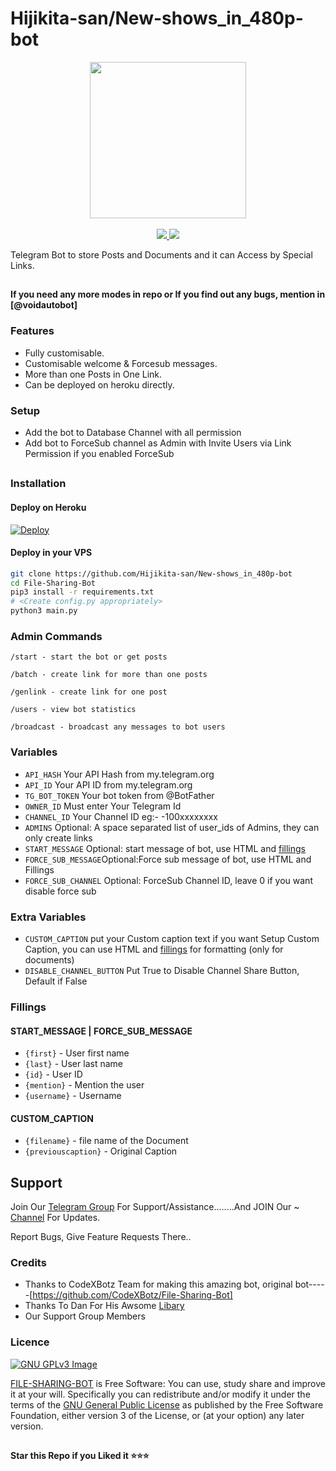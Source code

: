 # Hijikita-san/New-shows_in_480p-bot

<p align="center">
  <a href="https://www.python.org">
    <img src="http://ForTheBadge.com/images/badges/made-with-python.svg" width ="250">
  </a>
  <a href="https://t.me/Hijikita-san">
  </a><br>
  <a href="https://t.me/Hijikita-san">

  </a>
  <a href="https://t.me/voidautobot">

  </a>
  <br>
  <a href="https://github.com/Hijikita-san/New-shows_in_480p-bot">
    <img src="https://img.shields.io/github/stars/Hijikita-san/New-shows_in_480p-bot">
  </a>
  <a href="https://github.com/Hijikita-san/New-shows_in_480p-bot/fork">
    <img src="https://img.shields.io/github/forks/Hijikita-san/New-shows_in_480p-bot?label=Fork&style=social">
  </a>  
</p>


Telegram Bot to store Posts and Documents and it can Access by Special Links. 

##

**If you need any more modes in repo or If you find out any bugs, mention in [@voidautobot]**

### Features
- Fully customisable.
- Customisable welcome & Forcesub messages.
- More than one Posts in One Link.
- Can be deployed on heroku directly.

### Setup

- Add the bot to Database Channel with all permission
- Add bot to ForceSub channel as Admin with Invite Users via Link Permission if you enabled ForceSub 

##
### Installation
#### Deploy on Heroku
[![Deploy](https://www.herokucdn.com/deploy/button.svg)](https://heroku.com/deploy?template=https://github.com/Hijikita-san/New-shows_in_480p-bot)</br>

#### Deploy in your VPS
````bash
git clone https://github.com/Hijikita-san/New-shows_in_480p-bot
cd File-Sharing-Bot
pip3 install -r requirements.txt
# <Create config.py appropriately>
python3 main.py
````

### Admin Commands

```
/start - start the bot or get posts

/batch - create link for more than one posts

/genlink - create link for one post

/users - view bot statistics

/broadcast - broadcast any messages to bot users
```

### Variables

* `API_HASH` Your API Hash from my.telegram.org
* `API_ID` Your API ID from my.telegram.org
* `TG_BOT_TOKEN` Your bot token from @BotFather
* `OWNER_ID` Must enter Your Telegram Id
* `CHANNEL_ID` Your Channel ID eg:- -100xxxxxxxx
* `ADMINS` Optional: A space separated list of user_ids of Admins, they can only create links
* `START_MESSAGE` Optional: start message of bot, use HTML and <a href='https://github.com/Hijikita-san/New-shows_in_480p-bot/blob/main/README.md#start_message'>fillings</a>
* `FORCE_SUB_MESSAGE`Optional:Force sub message of bot, use HTML and Fillings
* `FORCE_SUB_CHANNEL` Optional: ForceSub Channel ID, leave 0 if you want disable force sub

### Extra Variables

* `CUSTOM_CAPTION` put your Custom caption text if you want Setup Custom Caption, you can use HTML and <a href='https://github.com/Hijikita-san/New-shows_in_480p-bot/blob/main/README.md#custom_caption'>fillings</a> for formatting (only for documents)
* `DISABLE_CHANNEL_BUTTON` Put True to Disable Channel Share Button, Default if False

### Fillings
#### START_MESSAGE | FORCE_SUB_MESSAGE

* `{first}` - User first name
* `{last}` - User last name
* `{id}` - User ID
* `{mention}` - Mention the user
* `{username}` - Username

#### CUSTOM_CAPTION

* `{filename}` - file name of the Document
* `{previouscaption}` - Original Caption


## Support   
Join Our [Telegram Group](https://www.telegram.dog/voidautobot) For Support/Assistance........And JOIN Our ~ [Channel](https://www.telegram.dog/shows_in_480p) For Updates.   
   
Report Bugs, Give Feature Requests There..   

### Credits

- Thanks to CodeXBotz Team for making this amazing bot, original bot-----[https://github.com/CodeXBotz/File-Sharing-Bot]
- Thanks To Dan For His Awsome [Libary](https://github.com/pyrogram/pyrogram)
- Our Support Group Members

### Licence
[![GNU GPLv3 Image](https://www.gnu.org/graphics/gplv3-127x51.png)](http://www.gnu.org/licenses/gpl-3.0.en.html)  

[FILE-SHARING-BOT](https://github.com/Hijikita-san/New-shows_in_480p-bot/) is Free Software: You can use, study share and improve it at your
will. Specifically you can redistribute and/or modify it under the terms of the
[GNU General Public License](https://www.gnu.org/licenses/gpl.html) as
published by the Free Software Foundation, either version 3 of the License, or
(at your option) any later version. 

##

   **Star this Repo if you Liked it ⭐⭐⭐**


